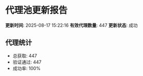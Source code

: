 # 代理池更新报告

**更新时间**: 2025-08-17 15:22:16
**有效代理数量**: 447
**更新状态**:  成功

## 代理统计
- 总获取: 447
- 验证通过: 447
- 成功率: 100%
